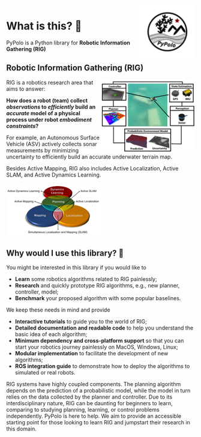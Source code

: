<img src="docs/assets/images/social/logo.svg" align="right" width="150" alt="header pic"/>

# What is this? 🧐
PyPolo is a Python library for <b>Robotic Information Gathering (RIG)</b>

## Robotic Information Gathering (RIG)

<img src="docs/assets/images/framework/framework.png" width="50%" align="right"/>

RIG is a robotics research area that aims to answer:

**How does a robot (team) collect *observations* to *efficiently* build an *accurate* model of a physical process under robot *embodiment constraints*?**

For example, an Autonomous Surface Vehicle (ASV) actively collects sonar measurements by minimizing uncertainty to efficiently build an accurate underwater terrain map.


Besides Active Mapping, RIG also includes Active Localization, Active SLAM, and Active Dynamics Learning.

<img src="docs/assets/images/framework/venn.png" width="50%"/>


## Why would I use this library? 🤷

You might be interested in this library if you would like to

* **Learn** some robotics algorithms related to RIG painlessly;
* **Research** and quickly prototype RIG algorithms, e.g., new planner, controller, model;
* **Benchmark** your proposed algorithm with some popular baselines.

We keep these needs in mind and provide

* **Interactive tutorials** to guide you to the world of RIG;
* **Detailed documentation and readable code** to help you understand the basic idea of each algorithm;
* **Minimum dependency and cross-platform support** so that you can start your robotics journey painlessly on MacOS, Windows, Linux;
* **Modular implementation** to facilitate the development of new algorithms;
* **ROS integration guide** to demonstrate how to deploy the algorithms to simulated or real robots.

RIG systems have highly coupled components.
The planning algorithm depends on the prediction of a probabilistic model, while the model in turn relies on the data collected by the planner and controller.
Due to its interdisciplinary nature, RIG can be daunting for beginners to learn, comparing to studying planning, learning, or control problems independently.
PyPolo is here to help.
We aim to provide an accessible starting point for those looking to learn RIG and jumpstart their research in this domain.
